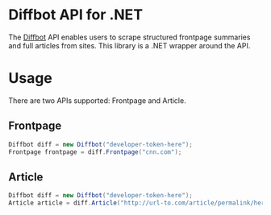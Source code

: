 # Diffbot API for .NET

The [Diffbot](http://diffbot.com) API enables users to scrape structured frontpage summaries and full articles from sites. This library is a .NET wrapper around the API.

# Usage

There are two APIs supported: Frontpage and Article.

## Frontpage

```C#
Diffbot diff = new Diffbot("developer-token-here");
Frontpage frontpage = diff.Frontpage("cnn.com");
```

## Article

```C#
Diffbot diff = new Diffbot("developer-token-here");
Article article = diff.Article("http://url-to.com/article/permalink/here/");
```